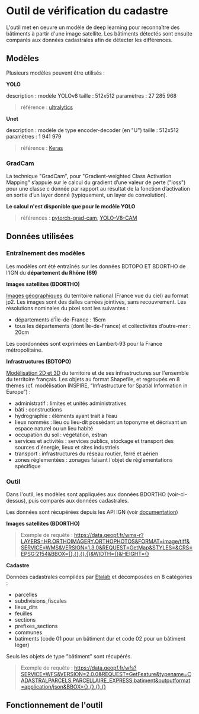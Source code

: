 # Outil de vérification du cadastre

L'outil met en oeuvre un modèle de deep learning pour reconnaître des bâtiments à partir d'une image satellite. Les bâtiments détectés sont ensuite comparés aux données cadastrales afin de détecter les différences.

## Modèles

Plusieurs modèles peuvent être utilisés :

**YOLO**

description : modèle YOLOv8
taille : 512x512
paramètres : 27 285 968 

> référence : [ultralytics](https://docs.ultralytics.com/models/yolov8/)

**Unet**

description : modèle de type encoder-decoder (en "U")
taille : 512x512
paramètres : 1 941 979

> référence : [Keras](https://keras.io/examples/vision/oxford_pets_image_segmentation/)

### GradCam

La technique "GradCam", pour "Gradient-weighted Class Activation Mapping" s’appuie sur le calcul du gradient d’une valeur de perte ("loss") pour une classe c donnée par rapport au résultat de la fonction d’activation en sortie d’un layer donné (typiquement, un layer de convolution).

**Le calcul n'est disponible que pour le modèle YOLO**

> références : [pytorch-grad-cam](https://github.com/jacobgil/pytorch-grad-cam), [YOLO-V8-CAM](https://github.com/rigvedrs/YOLO-V8-CAM)

## Données utilisées

### Entraînement des modèles

Les modèles ont été entraînés sur les données BDTOPO ET BDORTHO de l'IGN du **département du Rhône (69)**

**Images satellites (BDORTHO)**

[Images géographiques](https://geoservices.ign.fr/bdortho) du territoire national (France vue du ciel) au format jp2. Les images sont des dalles carrées jointives, sans recouvrement. Les résolutions nominales du pixel sont les suivantes :

+ départements d’Île-de-France : 15cm
+ tous les départements (dont Île-de-France) et collectivités d’outre-mer : 20cm

Les coordonnées sont exprimées en Lambert-93 pour la France métropolitaine.

**Infrastructures (BDTOPO)**

[Modélisation 2D et 3D]() du territoire et de ses infrastructures sur l'ensemble du territoire français. Les objets au format Shapefile, et regroupés en 8 thèmes (cf. modélisation INSPIRE, “Infrastructure for Spatial Information in Europe”) : 

+ administratif : limites et unités administratives 
+ bâti : constructions 
+ hydrographie : éléments ayant trait à l’eau 
+ lieux nommés : lieu ou lieu-dit possédant un toponyme et décrivant un espace naturel ou un lieu habité 
+ occupation du sol : végétation, estran 
+ services et activités : services publics, stockage et transport des sources d'énergie, lieux et sites industriels 
+ transport : infrastructures du réseau routier, ferré et aérien 
+ zones réglementées : zonages faisant l'objet de réglementations spécifique

### Outil

Dans l'outil, les modèles sont appliquées aux données BDORTHO (voir-ci-dessus), puis comparés aux données cadastrales.

Les données sont récupérées depuis les API IGN (voir [documentation](https://geoservices.ign.fr/documentation/services/services-geoplateforme))

**Images satellites (BDORTHO)**

> Exemple de requête :
> https://data.geopf.fr/wms-r?LAYERS=HR.ORTHOIMAGERY.ORTHOPHOTOS&FORMAT=image/tiff&SERVICE=WMS&VERSION=1.3.0&REQUEST=GetMap&STYLES=&CRS=EPSG:2154&BBOX={},{},{},{}&WIDTH={}&HEIGHT={}

**Cadastre**

Données cadastrales compilées par [Etalab](https://geoservices.ign.fr/bdortho) et décomposées en 8 catégories :

+ parcelles
+ subdivisions_fiscales
+ lieux_dits
+ feuilles
+ sections
+ prefixes_sections
+ communes
+ batiments (code 01 pour un bâtiment dur et code 02 pour un bâtiment léger)

Seuls les objets de type "bâtiment" sont récupérés.

> Exemple de requête :
> https://data.geopf.fr/wfs?SERVICE=WFS&VERSION=2.0.0&REQUEST=GetFeature&typename=CADASTRALPARCELS.PARCELLAIRE_EXPRESS:batiment&outputformat=application/json&BBOX={},{},{},{} 

## Fonctionnement de l'outil


